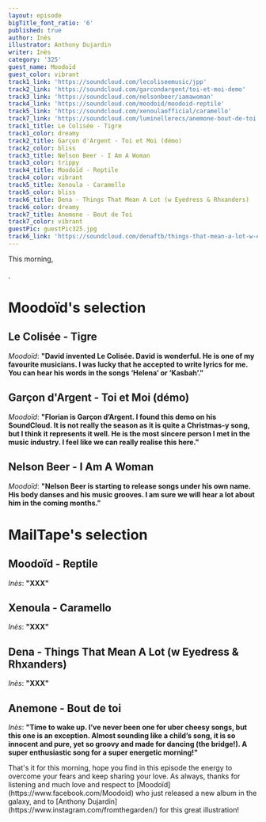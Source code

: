 ```yaml
---
layout: episode
bigTitle_font_ratio: '6'
published: true
author: Inès
illustrator: Anthony Dujardin
writer: Inès
category: '325'
guest_name: Moodoïd
guest_color: vibrant
track1_link: 'https://soundcloud.com/lecoliseemusic/jpp'
track2_link: 'https://soundcloud.com/garcondargent/toi-et-moi-demo'
track3_link: 'https://soundcloud.com/nelsonbeer/iamawoman'
track4_link: 'https://soundcloud.com/moodoid/moodoid-reptile'
track5_link: 'https://soundcloud.com/xenoulaofficial/caramello'
track7_link: 'https://soundcloud.com/luminellerecs/anemone-bout-de-toi'
track1_title: Le Colisée - Tigre
track1_color: dreamy
track2_title: Garçon d'Argent - Toi et Moi (démo)
track2_color: bliss
track3_title: Nelson Beer - I Am A Woman
track3_color: trippy
track4_title: Moodoïd - Reptile
track4_color: vibrant
track5_title: Xenoula - Caramello
track5_color: bliss
track6_title: Dena - Things That Mean A Lot (w Eyedress & Rhxanders)
track6_color: dreamy
track7_title: Anemone - Bout de Toi
track7_color: vibrant
guestPic: guestPic325.jpg
track6_link: 'https://soundcloud.com/denaftb/things-that-mean-a-lot-w-eyedress-rhxanders'
---
```

<p id="introduction">This morning,
<br><br>
.</p>

 

# Moodoïd's selection


## Le Colisée - Tigre
_Moodoïd_: **"**David invented Le Colisée. David is wonderful. He is one of my favourite musicians. I was lucky that he accepted to write lyrics for me. You can hear his words in the songs ‘Helena’ or ‘Kasbah’.**"**

## Garçon d'Argent - Toi et Moi (démo)
_Moodoïd_: **"**Florian is Garçon d’Argent. I found this demo on his SoundCloud. It is not really the season as it is quite a Christmas-y song, but I think it represents it well. He is the most sincere person I met in the music industry. I feel like we can really realise this here.**"**

## Nelson Beer - I Am A Woman
_Moodoïd_: **"**Nelson Beer is starting to release songs under his own name. His body danses and his music grooves. I am sure we will hear a lot about him in the coming months.**"**


# MailTape's selection

## Moodoïd - Reptile
_Inès_: **"**XXX**"**

## Xenoula - Caramello
_Inès_: **"**XXX**"**

## Dena - Things That Mean A Lot (w Eyedress & Rhxanders)
_Inès_: **"**XXX**"**

## Anemone - Bout de toi
_Inès_: **"**Time to wake up. I’ve never been one for uber cheesy songs, but this one is an exception. Almost sounding like a child’s song, it is so innocent and pure, yet so groovy and made for dancing (the bridge!). A super enthusiastic song for a super energetic morning!**"**

<p id="outroduction">That's it for this morning, hope you find in this episode the energy to overcome your fears and keep sharing your love. As always, thanks for listening and much love and respect to [Moodoïd](https://www.facebook.com/Moodoid) who just released a new album in the galaxy, and to [Anthony Dujardin](https://www.instagram.com/fromthegarden/) for this great illustration!</p>

